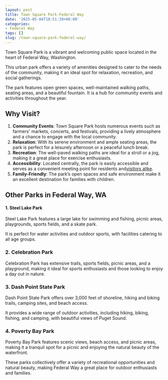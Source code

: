 ```yaml
---
layout: post
title: Town Square Park-Federal Way
date: '2025-05-04T18:51:39+00:00'
categories:
- Federal Way
tags: []
slug: /town-square-park-federal-way/
---
```


Town Square Park is a vibrant and welcoming public space located in the heart of Federal Way, Washington.

This urban park offers a variety of amenities designed to cater to the needs of the community, making it an ideal spot for relaxation, recreation, and social gatherings.

The park features open green spaces, well-maintained walking paths, seating areas, and a beautiful fountain. It is a hub for community events and activities throughout the year.
## Why Visit?
1. **Community Events**: Town Square Park hosts numerous events such as farmers' markets, concerts, and festivals, providing a lively atmosphere and a chance to engage with the local community.
2. **Relaxation**: With its serene environment and ample seating areas, the park is perfect for a leisurely afternoon or a peaceful lunch break.
3. **Recreation**: The well-paved walking paths are ideal for a stroll or a jog, making it a great place for exercise enthusiasts.
4. **Accessibility**: Located centrally, the park is easily accessible and serves as a convenient meeting point for residents and[visitors alike](https://pestpolicy.com/federal-way/pest-control-in-federal-way/).
5. **Family-Friendly**: The park’s open spaces and safe environment make it an excellent destination for families with children.
## Other Parks in Federal Way, WA
#### 1. Steel Lake Park
Steel Lake Park features a large lake for swimming and fishing, picnic areas, playgrounds, sports fields, and a skate park.

It is perfect for water activities and outdoor sports, with facilities catering to all age groups.
### 2. Celebration Park
Celebration Park has extensive trails, sports fields, picnic areas, and a playground, making it ideal for sports enthusiasts and those looking to enjoy a day out in nature.
### 3. Dash Point State Park
Dash Point State Park offers over 3,000 feet of shoreline, hiking and biking trails, camping sites, and beach access.

It provides a wide range of outdoor activities, including hiking, biking, fishing, and camping, with beautiful views of Puget Sound.
### 4. Poverty Bay Park
Poverty Bay Park features scenic views, beach access, and picnic areas, making it a tranquil spot for a picnic and enjoying the natural beauty of the waterfront.

These parks collectively offer a variety of recreational opportunities and natural beauty, making Federal Way a great place for outdoor enthusiasts and families.
